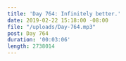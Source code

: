 ```yaml
---
title: 'Day 764: Infinitely better.'
date: 2019-02-22 15:18:00 -08:00
file: "/uploads/Day-764.mp3"
post: Day 764
duration: '00:03:06'
length: 2738014
---
```


